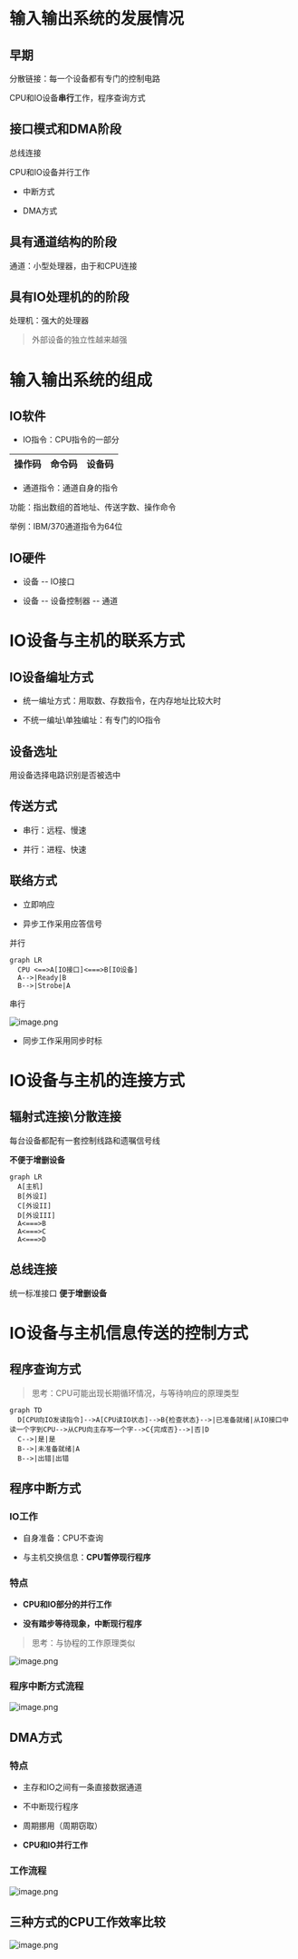 # 输入输出系统的发展情况

## 早期

分散链接：每一个设备都有专门的控制电路

CPU和IO设备**串行**工作，程序查询方式

## 接口模式和DMA阶段

总线连接

CPU和IO设备并行工作

- 中断方式

- DMA方式

## 具有通道结构的阶段

通道：小型处理器，由于和CPU连接

## 具有IO处理机的的阶段

处理机：强大的处理器

> 外部设备的独立性越来越强

# 输入输出系统的组成

## IO软件

- IO指令：CPU指令的一部分

|操作码|命令码|设备码|
|-|-|-|

- 通道指令：通道自身的指令

功能：指出数组的首地址、传送字数、操作命令

举例：IBM/370通道指令为64位

## IO硬件

- 设备 -- IO接口

- 设备 -- 设备控制器 -- 通道

# IO设备与主机的联系方式

## IO设备编址方式

- 统一编址方式：用取数、存数指令，在内存地址比较大时

- 不统一编址\单独编址：有专门的IO指令

## 设备选址

用设备选择电路识别是否被选中

## 传送方式

- 串行：远程、慢速

- 并行：进程、快速

## 联络方式

- 立即响应

- 异步工作采用应答信号

并行

```Mermaid
graph LR
  CPU <==>A[IO接口]<===>B[IO设备]
  A-->|Ready|B
  B-->|Strobe|A
```

串行

![image.png](vx_images/5.1image.png)

- 同步工作采用同步时标

# IO设备与主机的连接方式

## 辐射式连接\分散连接

每台设备都配有一套控制线路和遗嘱信号线

**不便于增删设备**

```Mermaid
graph LR
  A[主机]
  B[外设I]
  C[外设II]
  D[外设III]
  A<===>B
  A<===>C
  A<===>D
```

## 总线连接

统一标准接口
**便于增删设备**

# IO设备与主机信息传送的控制方式

## 程序查询方式

> 思考：CPU可能出现长期循环情况，与等待响应的原理类型

```Mermaid
graph TD
  D[CPU向IO发读指令]-->A[CPU读IO状态]-->B{检查状态}-->|已准备就绪|从IO接口中读一个字到CPU-->从CPU向主存写一个字-->C{完成否}-->|否|D
  C-->|是|是
  B-->|未准备就绪|A
  B-->|出错|出错

```

## 程序中断方式

### IO工作

- 自身准备：CPU不查询

- 与主机交换信息：**CPU暂停现行程序**

### 特点

- **CPU和IO部分的并行工作**

- **没有踏步等待现象，中断现行程序**

> 思考：与协程的工作原理类似

![image.png](vx_images/5.1image1.png)

### 程序中断方式流程

![image.png](vx_images/5.1image2.png)

## DMA方式

### 特点

- 主存和IO之间有一条直接数据通道

- 不中断现行程序

- 周期挪用（周期窃取）

- **CPU和IO并行工作**

### 工作流程

![image.png](vx_images/5.1image3.png)

## 三种方式的CPU工作效率比较

![image.png](vx_images/5.1image4.png)

